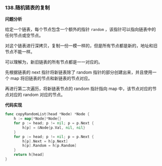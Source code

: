 ### 138.随机链表的复制

**问题分析**

给定一个链表，每个节点包含一个额外的指针 `random` ，该指针可以指向链表中的任何节点或空节点。

对这个链表进行深拷贝，复制一份一模一样的，但是所有节点都是新的，地址和旧节点不能一样。

可以理解为，新旧链表的所有节点都是一一对应的。

先根据链表的 next 指针将新链表除了 random 指针的部分创建出来，并且使用一个 map 将旧链表的节点和新链表的节点对应。

再进行第二次遍历，将新链表节点的 random 指针指向 map 中，该节点对应的节点对应的 random 对应的节点。

**代码实现**

```go
func copyRandomList(head *Node) *Node {
	h := map[*Node]*Node{}
	for p := head; p != nil; p = p.Next {
		h[p] = &Node{p.Val, nil, nil}
	}
	for p := head; p != nil; p = p.Next {
		h[p].Next = h[p.Next]
		h[p].Random = h[p.Random]
	}
	return h[head]
}
```






